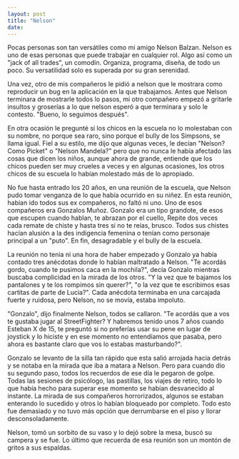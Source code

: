 ```yaml
---
layout: post
title: "Nelson"
date:
---
```


Pocas personas son tan versátiles como mi amigo Nelson Balzan. Nelson es uno de
esas personas que puede trabajar en cualquier rol. Algo así como un "jack of
all trades", un comodín. Organiza, programa, diseña, de todo un poco. Su
versatilidad solo es superada por su gran serenidad.

Una vez, otro de mis compañeros le pidió a nelson que le mostrara como
reproducir un bug en la aplicación en la que trabajamos. Antes que Nelson
terminara de mostrarle todos lo pasos, mi otro compañero empezó a gritarle
insultos y groserías a lo que nelson esperó a que terminara y solo le contesto.
"Bueno, lo seguimos después".

En otra ocasión le pregunté si los chicos en la escuela no lo molestaban con su
nombre, no porque sea raro, sino porque el bully de los Simpsons, se llama
igual. Fiel a su estilo, me dijo que algunas veces, le decían "Nelson? Como
Picket" o "Nelson Mandela?" pero que no nunca le había afectado las cosas que
dicen los niños, aunque ahora de grande, entiende que los chicos pueden ser muy
crueles a veces y en algunas ocasiones, los otros chicos de su escuela lo
habían molestado más de lo apropiado.

No fue hasta entrado los 20 años, en una reunión de la escuela, que Nelson pudo
tomar venganza de lo que había ocurrido en su niñez. En esta reunión, habían
ido todos sus ex compañeros, no faltó ni uno. Uno de esos compañeros era
Gonzalos Muñoz. Gonzalo era un tipo grandote, de esos que escupen cuando
hablan, te abrazan por el cuello, Repite dos veces cada remate de chiste y
hasta tres si no te reías, brusco.  Todos sus chistes hacían alusión a la des
indigencia femenina o tenían como personaje principal a un "puto". En fin,
desagradable y el bully de la escuela.

La reunión no tenia ni una hora de haber empezado y Gonzalo ya había contado
tres anécdotas donde lo habían maltratado a Nelson. "Te acordás gordo, cuando
te pusimos caca en la mochila?", decía Gonzalo mientras buscaba complicidad en
la mirada de los otros. "Y la vez que te bajamos los pantalones y te los
rompimos sin querer?", "o la vez que te escribimos esas cartitas de parte de
Lucia?". Cada anécdota terminaba en una carcajada fuerte y ruidosa, pero
Nelson, no se movía, estaba impoluto.

"Gonzalo", dijo finalmente Nelson, todos se callaron. "Te acordás que a vos te
gustaba jugar al StreetFighter? Y habremos tenido unos 7 años cuando Esteban X
de 15, te preguntó si no preferías usar su pene en lugar de joystick y lo
hiciste y en ese momento no entendíamos que pasaba, pero ahora es bastante
claro que vos lo estabas masturbando?".

Gonzalo se levanto de la silla tan rápido que esta salió arrojada hacia detrás
y se notaba en la mirada que iba a matara a Nelson. Pero para cuando dio su
segundo paso, todos los recuerdos de ese día le pegaron de golpe. Todas las
sesiones de psicólogo, las pastillas, los viajes de retiro, todo lo que había
hecho para superar ese momento se habían desvanecido al instante. La mirada de
sus compañeros horrorizados, algunos se estaban enterando lo sucedido y otros
lo habían bloqueado por completo. Todo esto fue demasiado y no tuvo más opción
que derrumbarse en el piso y llorar desconsoladamente.

Nelson, tomó un sorbito de su vaso y lo dejó sobre la mesa, buscó su campera y
se fue. Lo último que recuerda de esa reunión son un montón de gritos a sus
espaldas.
